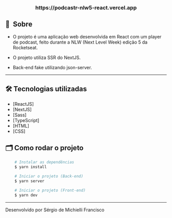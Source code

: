 <h3 align="center">
    https://podcastr-nlw5-react.vercel.app
</h3>

## 🔖&nbsp; Sobre

- O projeto é uma aplicação web desenvolvida em React com um player de podcast, feito durante a NLW (Next Level Week) edição 5 da Rocketseat.

- O projeto utiliza SSR do NextJS.

- Back-end fake utilizando json-server.

---

## 🛠 Tecnologias utilizadas

- [ReactJS]
- [NextJS]
- [Sass]
- [TypeScript]
- [HTML]
- [CSS]

## 🗂 Como rodar o projeto

```bash
    # Instalar as dependências
    $ yarn install

    # Iniciar o projeto (Back-end)
    $ yarn server

    # Iniciar o projeto (Front-end)
    $ yarn dev
```

---

Desenvolvido por Sérgio de Michielli Francisco
